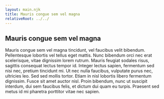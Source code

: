```yaml
---
layout: main.njk
title: Mauris congue sem vel magna
relativeRoot: ../../
---
```


## Mauris congue sem vel magna
Mauris congue sem vel magna tincidunt, vel faucibus velit bibendum. Pellentesque lobortis vel tellus eget mattis. Nunc bibendum orci nec erat scelerisque, vitae dignissim lorem rutrum. Mauris feugiat sodales risus, sagittis consequat lectus tempor id. Integer lectus sapien, fermentum sed nisi nec, pretium tincidunt mi. Ut nec nulla faucibus, vulputate purus nec, ultricies leo. Sed sed mollis tortor. Etiam in nisl lobortis libero fermentum dignissim. Fusce sit amet auctor nisl. Proin bibendum, nunc ut suscipit interdum, dui sem faucibus felis, et dictum dui quam eu turpis. Praesent sed metus id mi pharetra porttitor vitae nec sapien.